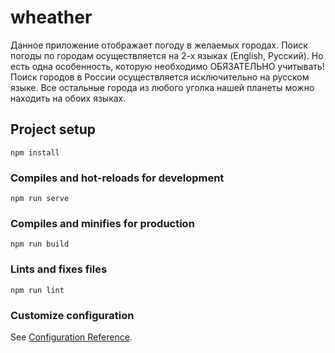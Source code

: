 # wheather

Данное приложение отображает погоду в желаемых городах. 
Поиск погоды по городам осуществляется на 2-х языках (English, Русский).
Но есть одна особенность, которую необходимо ОБЯЗАТЕЛЬНО учитывать!
Поиск городов в России осуществляется исключительно на русском языке.
Все остальные города из любого уголка нашей планеты можно находить на обоих языках. 

## Project setup
```
npm install
```

### Compiles and hot-reloads for development
```
npm run serve
```

### Compiles and minifies for production
```
npm run build
```

### Lints and fixes files
```
npm run lint
```

### Customize configuration
See [Configuration Reference](https://cli.vuejs.org/config/).
